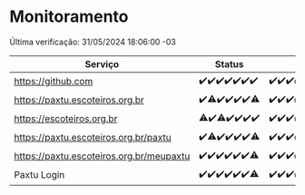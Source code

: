 # Monitoramento

Última verificação: 31/05/2024 18:06:00 -03

|Serviço|Status|Últimas 24h|
|---|---|---|
|https://github.com|<span title="2024-05-24: OK=24">✔️</span><span title="2024-05-25: OK=24">✔️</span><span title="2024-05-26: OK=24">✔️</span><span title="2024-05-27: OK=24">✔️</span><span title="2024-05-28: OK=24">✔️</span><span title="2024-05-29: OK=24">✔️</span><span title="2024-05-30: OK=21">✔️</span>|<span title="30/05/2024 18:06:00 -03 : 200">✔️</span><span title="30/05/2024 19:07:00 -03 : 200">✔️</span><span title="30/05/2024 20:07:00 -03 : 200">✔️</span><span title="30/05/2024 21:31:00 -03 : 200">✔️</span><span title="30/05/2024 22:51:00 -03 : 200">✔️</span><span title="30/05/2024 23:23:00 -03 : 200">✔️</span><span title="31/05/2024 00:08:00 -03 : 200">✔️</span><span title="31/05/2024 01:09:00 -03 : 200">✔️</span><span title="31/05/2024 02:07:00 -03 : 200">✔️</span><span title="31/05/2024 03:10:00 -03 : 200">✔️</span><span title="31/05/2024 04:06:00 -03 : 200">✔️</span><span title="31/05/2024 05:09:00 -03 : 200">✔️</span><span title="31/05/2024 06:08:00 -03 : 200">✔️</span><span title="31/05/2024 07:07:00 -03 : 200">✔️</span><span title="31/05/2024 08:06:00 -03 : 200">✔️</span><span title="31/05/2024 09:12:00 -03 : 200">✔️</span><span title="31/05/2024 10:08:00 -03 : 200">✔️</span><span title="31/05/2024 11:06:00 -03 : 200">✔️</span><span title="31/05/2024 12:07:00 -03 : 200">✔️</span><span title="31/05/2024 13:08:00 -03 : 200">✔️</span><span title="31/05/2024 14:05:00 -03 : 200">✔️</span><span title="31/05/2024 15:08:00 -03 : 200">✔️</span><span title="31/05/2024 16:06:00 -03 : 200">✔️</span><span title="31/05/2024 17:07:00 -03 : 200">✔️</span><span title="31/05/2024 18:06:00 -03 : 200">✔️</span>|
|https://paxtu.escoteiros.org.br|<span title="2024-05-24: OK=24">✔️</span><span title="2024-05-25: OK=23, Falhas=1">⚠️</span><span title="2024-05-26: OK=24">✔️</span><span title="2024-05-27: OK=24">✔️</span><span title="2024-05-28: OK=24">✔️</span><span title="2024-05-29: OK=24">✔️</span><span title="2024-05-30: OK=19, Falhas=2">⚠️</span>|<span title="30/05/2024 18:06:00 -03 : 200">✔️</span><span title="30/05/2024 19:07:00 -03 : 200">✔️</span><span title="30/05/2024 20:07:00 -03 : 200">✔️</span><span title="30/05/2024 21:31:00 -03 : 200">✔️</span><span title="30/05/2024 22:51:00 -03 : 200">✔️</span><span title="30/05/2024 23:23:00 -03 : 200">✔️</span><span title="31/05/2024 00:08:00 -03 : 200">✔️</span><span title="31/05/2024 01:09:00 -03 : 200">✔️</span><span title="31/05/2024 02:07:00 -03 : 200">✔️</span><span title="31/05/2024 03:10:00 -03 : 200">✔️</span><span title="31/05/2024 04:06:00 -03 : 200">✔️</span><span title="31/05/2024 05:09:00 -03 : 200">✔️</span><span title="31/05/2024 06:08:00 -03 : 200">✔️</span><span title="31/05/2024 07:07:00 -03 : 200">✔️</span><span title="31/05/2024 08:06:00 -03 : 200">✔️</span><span title="31/05/2024 09:12:00 -03 : 200">✔️</span><span title="31/05/2024 10:08:00 -03 : 200">✔️</span><span title="31/05/2024 11:06:00 -03 : 200">✔️</span><span title="31/05/2024 12:07:00 -03 : 200">✔️</span><span title="31/05/2024 13:08:00 -03 : 200">✔️</span><span title="31/05/2024 14:05:00 -03 : 200">✔️</span><span title="31/05/2024 15:08:00 -03 : 200">✔️</span><span title="31/05/2024 16:06:00 -03 : 200">✔️</span><span title="31/05/2024 17:07:00 -03 : 200">✔️</span><span title="31/05/2024 18:06:00 -03 : 200">✔️</span>|
|https://escoteiros.org.br|<span title="2024-05-24: OK=23, Falhas=1">⚠️</span><span title="2024-05-25: OK=24">✔️</span><span title="2024-05-26: OK=23, Falhas=1">⚠️</span><span title="2024-05-27: OK=24">✔️</span><span title="2024-05-28: OK=24">✔️</span><span title="2024-05-29: OK=24">✔️</span><span title="2024-05-30: OK=21">✔️</span>|<span title="30/05/2024 18:06:00 -03 : 200">✔️</span><span title="30/05/2024 19:07:00 -03 : 200">✔️</span><span title="30/05/2024 20:07:00 -03 : 200">✔️</span><span title="30/05/2024 21:31:00 -03 : 200">✔️</span><span title="30/05/2024 22:51:00 -03 : 200">✔️</span><span title="30/05/2024 23:23:00 -03 : 200">✔️</span><span title="31/05/2024 00:08:00 -03 : 200">✔️</span><span title="31/05/2024 01:09:00 -03 : 200">✔️</span><span title="31/05/2024 02:07:00 -03 : 200">✔️</span><span title="31/05/2024 03:10:00 -03 : 200">✔️</span><span title="31/05/2024 04:06:00 -03 : 200">✔️</span><span title="31/05/2024 05:09:00 -03 : 200">✔️</span><span title="31/05/2024 06:08:00 -03 : 200">✔️</span><span title="31/05/2024 07:07:00 -03 : 200">✔️</span><span title="31/05/2024 08:06:00 -03 : 200">✔️</span><span title="31/05/2024 09:12:00 -03 : 200">✔️</span><span title="31/05/2024 10:08:00 -03 : 200">✔️</span><span title="31/05/2024 11:06:00 -03 : 200">✔️</span><span title="31/05/2024 12:07:00 -03 : 200">✔️</span><span title="31/05/2024 13:08:00 -03 : 200">✔️</span><span title="31/05/2024 14:05:00 -03 : 200">✔️</span><span title="31/05/2024 15:08:00 -03 : 200">✔️</span><span title="31/05/2024 16:06:00 -03 : 200">✔️</span><span title="31/05/2024 17:07:00 -03 : 200">✔️</span><span title="31/05/2024 18:06:00 -03 : 200">✔️</span>|
|https://paxtu.escoteiros.org.br/paxtu|<span title="2024-05-24: OK=24">✔️</span><span title="2024-05-25: OK=23, Falhas=1">⚠️</span><span title="2024-05-26: OK=24">✔️</span><span title="2024-05-27: OK=24">✔️</span><span title="2024-05-28: OK=24">✔️</span><span title="2024-05-29: OK=24">✔️</span><span title="2024-05-30: OK=19, Falhas=2">⚠️</span>|<span title="30/05/2024 18:06:00 -03 : 200">✔️</span><span title="30/05/2024 19:07:00 -03 : 200">✔️</span><span title="30/05/2024 20:07:00 -03 : 200">✔️</span><span title="30/05/2024 21:31:00 -03 : 200">✔️</span><span title="30/05/2024 22:52:00 -03 : 200">✔️</span><span title="30/05/2024 23:23:00 -03 : 200">✔️</span><span title="31/05/2024 00:08:00 -03 : 200">✔️</span><span title="31/05/2024 01:09:00 -03 : 200">✔️</span><span title="31/05/2024 02:07:00 -03 : 200">✔️</span><span title="31/05/2024 03:10:00 -03 : 200">✔️</span><span title="31/05/2024 04:06:00 -03 : 200">✔️</span><span title="31/05/2024 05:09:00 -03 : 200">✔️</span><span title="31/05/2024 06:08:00 -03 : 200">✔️</span><span title="31/05/2024 07:07:00 -03 : 0">❌</span><span title="31/05/2024 08:06:00 -03 : 200">✔️</span><span title="31/05/2024 09:12:00 -03 : 200">✔️</span><span title="31/05/2024 10:08:00 -03 : 200">✔️</span><span title="31/05/2024 11:06:00 -03 : 200">✔️</span><span title="31/05/2024 12:07:00 -03 : 200">✔️</span><span title="31/05/2024 13:08:00 -03 : 200">✔️</span><span title="31/05/2024 14:05:00 -03 : 200">✔️</span><span title="31/05/2024 15:08:00 -03 : 200">✔️</span><span title="31/05/2024 16:06:00 -03 : 200">✔️</span><span title="31/05/2024 17:07:00 -03 : 200">✔️</span><span title="31/05/2024 18:06:00 -03 : 200">✔️</span>|
|https://paxtu.escoteiros.org.br/meupaxtu|<span title="2024-05-24: OK=24">✔️</span><span title="2024-05-25: OK=24">✔️</span><span title="2024-05-26: OK=24">✔️</span><span title="2024-05-27: OK=24">✔️</span><span title="2024-05-28: OK=24">✔️</span><span title="2024-05-29: OK=24">✔️</span><span title="2024-05-30: OK=19, Falhas=2">⚠️</span>|<span title="30/05/2024 18:06:00 -03 : 200">✔️</span><span title="30/05/2024 19:07:00 -03 : 200">✔️</span><span title="30/05/2024 20:07:00 -03 : 200">✔️</span><span title="30/05/2024 21:31:00 -03 : 200">✔️</span><span title="30/05/2024 22:52:00 -03 : 200">✔️</span><span title="30/05/2024 23:23:00 -03 : 200">✔️</span><span title="31/05/2024 00:08:00 -03 : 200">✔️</span><span title="31/05/2024 01:09:00 -03 : 200">✔️</span><span title="31/05/2024 02:07:00 -03 : 200">✔️</span><span title="31/05/2024 03:10:00 -03 : 200">✔️</span><span title="31/05/2024 04:06:00 -03 : 200">✔️</span><span title="31/05/2024 05:09:00 -03 : 200">✔️</span><span title="31/05/2024 06:08:00 -03 : 200">✔️</span><span title="31/05/2024 07:07:00 -03 : 200">✔️</span><span title="31/05/2024 08:06:00 -03 : 200">✔️</span><span title="31/05/2024 09:12:00 -03 : 200">✔️</span><span title="31/05/2024 10:08:00 -03 : 200">✔️</span><span title="31/05/2024 11:06:00 -03 : 200">✔️</span><span title="31/05/2024 12:07:00 -03 : 200">✔️</span><span title="31/05/2024 13:08:00 -03 : 200">✔️</span><span title="31/05/2024 14:05:00 -03 : 200">✔️</span><span title="31/05/2024 15:08:00 -03 : 200">✔️</span><span title="31/05/2024 16:06:00 -03 : 200">✔️</span><span title="31/05/2024 17:07:00 -03 : 200">✔️</span><span title="31/05/2024 18:06:00 -03 : 200">✔️</span>|
|Paxtu Login|<span title="2024-05-24: OK=24">✔️</span><span title="2024-05-25: OK=24">✔️</span><span title="2024-05-26: OK=24">✔️</span><span title="2024-05-27: OK=24">✔️</span><span title="2024-05-28: OK=24">✔️</span><span title="2024-05-29: OK=24">✔️</span><span title="2024-05-30: OK=19, Falhas=2">⚠️</span>|<span title="30/05/2024 18:06:00 -03 : 200">✔️</span><span title="30/05/2024 19:07:00 -03 : 200">✔️</span><span title="30/05/2024 20:07:00 -03 : 200">✔️</span><span title="30/05/2024 21:31:00 -03 : 200">✔️</span><span title="30/05/2024 22:52:00 -03 : 200">✔️</span><span title="30/05/2024 23:23:00 -03 : 200">✔️</span><span title="31/05/2024 00:08:00 -03 : 200">✔️</span><span title="31/05/2024 01:09:00 -03 : 200">✔️</span><span title="31/05/2024 02:07:00 -03 : 200">✔️</span><span title="31/05/2024 03:10:00 -03 : 200">✔️</span><span title="31/05/2024 04:06:00 -03 : 200">✔️</span><span title="31/05/2024 05:09:00 -03 : 200">✔️</span><span title="31/05/2024 06:08:00 -03 : 200">✔️</span><span title="31/05/2024 07:07:00 -03 : 200">✔️</span><span title="31/05/2024 08:06:00 -03 : 200">✔️</span><span title="31/05/2024 09:12:00 -03 : 200">✔️</span><span title="31/05/2024 10:08:00 -03 : 200">✔️</span><span title="31/05/2024 11:06:00 -03 : 200">✔️</span><span title="31/05/2024 12:07:00 -03 : 200">✔️</span><span title="31/05/2024 13:08:00 -03 : 200">✔️</span><span title="31/05/2024 14:05:00 -03 : 200">✔️</span><span title="31/05/2024 15:08:00 -03 : 200">✔️</span><span title="31/05/2024 16:06:00 -03 : 200">✔️</span><span title="31/05/2024 17:07:00 -03 : 200">✔️</span><span title="31/05/2024 18:06:00 -03 : 200">✔️</span>|
